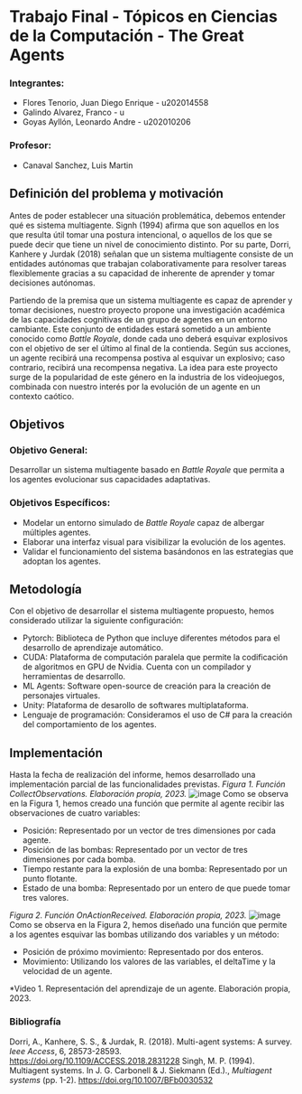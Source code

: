 # Trabajo Final - Tópicos en Ciencias de la Computación - The Great Agents
### Integrantes:
- Flores Tenorio, Juan Diego Enrique - u202014558
- Galindo Alvarez, Franco - u
- Goyas Ayllón, Leonardo Andre - u202010206
### Profesor:
- Canaval Sanchez, Luis Martin
## Definición del problema y motivación
Antes de poder establecer una situación problemática, debemos entender qué es sistema multiagente. Signh (1994) afirma que son aquellos en los que resulta útil tomar una postura intencional, o aquellos de los que se puede decir que tiene un nivel de conocimiento distinto. Por su parte, Dorri, Kanhere y Jurdak (2018) señalan que un sistema multiagente consiste de un entidades autónomas que trabajan colaborativamente para resolver tareas flexiblemente gracias a su capacidad de inherente de aprender y tomar decisiones autónomas.

Partiendo de la premisa que un sistema multiagente es capaz de aprender y tomar decisiones, nuestro proyecto propone una investigación académica de las capacidades cognitivas de un grupo de agentes en un entorno cambiante. Este conjunto de entidades estará sometido a un ambiente conocido como *Battle Royale*, donde cada uno deberá esquivar explosivos con el objetivo de ser el último al final de la contienda. Según sus acciones, un agente recibirá una recompensa postiva al esquivar un explosivo; caso contrario, recibirá una recompensa negativa.
La idea para este proyecto surge de la popularidad de este género en la industria de los videojuegos, combinada con nuestro interés por la evolución de un agente en un contexto caótico.

## Objetivos
### Objetivo General:
Desarrollar un sistema multiagente basado en *Battle Royale* que permita a los agentes evolucionar sus capacidades adaptativas.
### Objetivos Específicos:
- Modelar un entorno simulado de *Battle Royale* capaz de albergar múltiples agentes.
- Elaborar una interfaz visual para visibilizar la evolución de los agentes.
- Validar el funcionamiento del sistema basándonos en las estrategias que adoptan los agentes.

## Metodología
Con el objetivo de desarrollar el sistema multiagente propuesto, hemos considerado utilizar la siguiente configuración:
- Pytorch: Biblioteca de Python que incluye diferentes métodos para el desarrollo de aprendizaje automático.
- CUDA: Plataforma de computación paralela que permite la codificación de algoritmos en GPU de Nvidia. Cuenta con un compilador y herramientas de desarrollo.
- ML Agents: Software open-source de creación para la creación de personajes virtuales.
- Unity: Plataforma de desarollo de softwares multiplataforma.
- Lenguaje de programación: Consideramos el uso de C# para la creación del comportamiento de los agentes.

## Implementación
Hasta la fecha de realización del informe, hemos desarrollado una implementación parcial de las funcionalidades previstas.
*Figura 1. Función CollectObservations. Elaboración propia, 2023.*
![image](https://github.com/FrowsyFrog/Topicos-Agentes/assets/91223158/e7869d39-16b7-4e4f-9f29-f2f88cdfb701)
Como se observa en la Figura 1, hemos creado una función que permite al agente recibir las observaciones de cuatro variables:
- Posición: Representado por un vector de tres dimensiones por cada agente.
- Posición de las bombas: Representado por un vector de tres dimensiones por cada bomba.
- Tiempo restante para la explosión de una bomba: Representado por un punto flotante.
- Estado de una bomba: Representado por un entero de que puede tomar tres valores.

*Figura 2. Función OnActionReceived. Elaboración propia, 2023.*
![image](https://github.com/FrowsyFrog/Topicos-Agentes/assets/91223158/4cf5ba02-de32-422b-9191-d018ca6da8e5)
Como se observa en la Figura 2, hemos diseñado una función que permite a los agentes esquivar las bombas utilizando dos variables y un método:
- Posición de próximo movimiento: Representado por dos enteros.
- Movimiento: Utilizando los valores de las variables, el deltaTime y la velocidad de un agente.

*Video 1. Representación del aprendizaje de un agente. Elaboración propia, 2023.


### Bibliografía
Dorri, A., Kanhere, S. S., & Jurdak, R. (2018). Multi-agent systems: A survey. *Ieee Access*, 6, 28573-28593. https://doi.org/10.1109/ACCESS.2018.2831228
Singh, M. P. (1994). Multiagent systems. In J. G. Carbonell & J. Siekmann (Ed.)., *Multiagent systems* (pp. 1-2). https://doi.org/10.1007/BFb0030532
